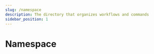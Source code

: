 ```yaml
---
slug: /namespace
description: The directory that organizes workflows and commands
sidebar_position: 1
---
```


# Namespace
